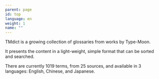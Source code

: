 ```yaml
---
parent: page
id: top
language: en
weight: 1
name: ""
---
```


TMdict is a growing collection of glossaries from works by Type-Moon.

It presents the content in a light-weight, simple format that can be sorted and searched.

There are currently <span class="highlight">1019</span> terms, from <span class="highlight">25</span> sources, and available in <span class="highlight">3</span> languages: <span class="highlight">English</span>, <span class="highlight">Chinese</span>, and <span class="highlight">Japanese</span>.
